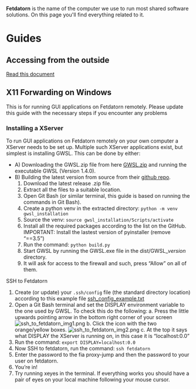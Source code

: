 **Fetdatorn** is the name of the computer we use to run most shared software solutions. On this page you'll find everything related to it.

# Guides

## Accessing from the outside
[Read this document](https://liuonline.sharepoint.com/:w:/r/sites/ToeBiters/Shared%20Documents/Files/Accessing%20Fetdatorn%20remotely.docx?d=w30b726675013425f9a12c631a33943ef&csf=1&web=1&e=GdSODA)

## X11 Forwarding on Windows
This is for running GUI applications on Fetdatorn remotely. Please update this guide with the necessary steps if you encounter any problems 

### Installing a XServer
To run GUI applications on Fetdatorn remotely on your own computer a XServer needs to be set up.  Multiple such XServer applications exist, but simplest is installing GWSL. This can be done by either: 

* A) Downloading the GWSL.zip file from here [GWSL.zip](https://liuonline.sharepoint.com/:u:/r/sites/ToeBiters/Shared%20Documents/Files/GWSL.zip?csf=1&web=1&e=XSHDkE) and running the executable GWSL (Version 1.4.0). 
* B) Building the latest version from source from their [github repo](https://github.com/Opticos/GWSL-Source).
  1. Download the latest release .zip file. 
  2. Extract all the files to a suitable location. 
  3. Open Git Bash (or similar terminal, this guide is based on running the commands in Git Bash). 
  4. Create a python venv in the extracted directory: `python -m venv gwsl_installation `
  5. Source the venv: `source gwsl_installation/Scripts/activate`
  6. Install all the required packages according to the list on the GitHub. IMPORTANT: Install the lastest version of pyinstaller (remove “==3.5”) 
  7. Run the command: `python build.py `
  8. Start GWSL by running the GWSL.exe file in the dist/GWSL_*version* directory. 
  9. It will ask for access to the firewall and such, press “Allow” on all of them.

SSH to Fetdatorn 
  1. Create (or update) your `.ssh/config` file (the standard directory location) according to this example file [ssh_config_example.txt](https://liuonline.sharepoint.com/:t:/r/sites/ToeBiters/Shared%20Documents/Files/ssh_config_example.txt?csf=1&web=1&e=XxRdQo)
  2.  Open a Git Bash terminal and set the DISPLAY environment variable to the one used by GWSL. To check this do the following: 
    a. Press the little upwards pointing arrow in the bottom right corner of your screen 
      ![ssh_to_fetdatorn_img1.png](ssh_to_fetdatorn_img1.png)
    b. Click the icon with the two orange/yellow boxes. 
      ![ssh_to_fetdatorn_img2.png](ssh_to_fetdatorn_img2.png)
    c. At the top it says what DISPLAY the XServer is running on, in this case it is “localhost:0.0” 
  3. Run the command: `export DISPLAY=localhost:0.0`
  4. Now SSH to fetdatorn, run the command: `ssh fetdatorn`
  5. Enter the password to the fia proxy-jump and then the password to your user on fetdatorn. 
  6. You’re in! 
  7. Try running xeyes in the terminal. If everything works you should have a pair of eyes on your local machine following your mouse cursor.